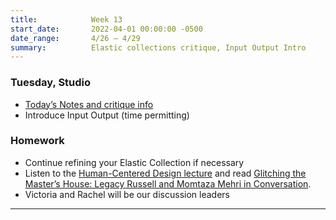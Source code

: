 ```yaml
---
title:            Week 13
start_date:       2022-04-01 00:00:00 -0500
date_range:       4/26 – 4/29
summary:          Elastic collections critique, Input Output Intro
---
```


### Tuesday, Studio

- [Today&rsquo;s Notes and critique info](https://paper.dropbox.com/doc/Parsons-Critique-3-Elastic-Collections--BgWSOhMUmIdZI3BoiK8LsAUaAQ-K4qRKS0qt3XkFdhacii6Y)
- Introduce Input Output (time permitting)


### Homework
- Continue refining your Elastic Collection if necessary
- Listen to the [Human-Centered Design lecture](https://vimeo.com/showcase/8025633/video/533669836) and read [Glitching the Master’s House: Legacy Russell and Momtaza Mehri in Conversation](https://paper.dropbox.com/doc/Parsons-Core-Interaction-S22-Reading-Reflections--BbijzYVKqjMLwKGisVu2d~FfAQ-xcAaUIV4Syfp3zmAR7IMi).
- Victoria and Rachel will be our discussion leaders

---